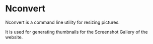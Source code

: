 # Nconvert

Nconvert is a command line utility for resizing pictures.

It is used for generating thumbnails for the Screenshot Gallery of the website.